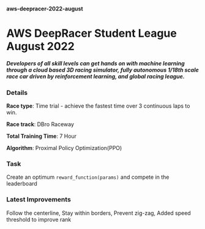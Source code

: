 #### aws-deepracer-2022-august

# **AWS DeepRacer Student League August 2022**

##### Developers of all skill levels can get hands on with machine learning through a cloud based 3D racing simulator, fully autonomous 1/18th scale race car driven by reinforcement learning, and global racing league.

### **Details**

**Race type**: Time trial - achieve the fastest time over 3 continuous laps to win.

**Race track**: DBro Raceway

**Total Training Time**: 7 Hour

**Algorithm**: Proximal Policy Optimization(PPO)

### **Task**

Create an optimum ```reward_function(params)``` and compete in the leaderboard

### **Latest Improvements**

Follow the centerline, Stay within borders, Prevent zig-zag, Added speed threshold to improve rank
